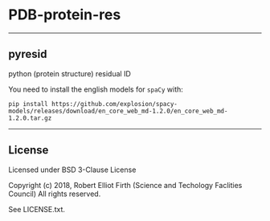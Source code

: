 # PDB-protein-res
-----
## pyresid

python (protein structure) residual ID

You need to install the english models for `spaCy` with:

```
pip install https://github.com/explosion/spacy-models/releases/download/en_core_web_md-1.2.0/en_core_web_md-1.2.0.tar.gz
``` 

-----

## License

Licensed under BSD 3-Clause License

Copyright (c) 2018, Robert Elliot Firth (Science and Techology Faclities Council) 
All rights reserved.

See LICENSE.txt.